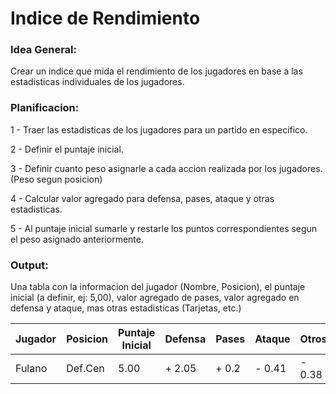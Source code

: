 
# Indice de Rendimiento

### Idea General:

Crear un indice que mida el rendimiento de los jugadores en base a las estadisticas individuales de los jugadores. 

### Planificacion:

1 - Traer las estadisticas de los jugadores para un partido en especifico. 

2 - Definir el puntaje inicial. 

3 - Definir cuanto peso asignarle a cada accion realizada por los jugadores. (Peso segun posicion)

4 - Calcular valor agregado para defensa, pases, ataque y otras estadisticas. 

5 - Al puntaje inicial sumarle y restarle los puntos correspondientes segun el peso asignado anteriormente. 

### Output:

Una tabla con la informacion del jugador (Nombre, Posicion), el puntaje inicial (a definir, ej: 5,00), valor agregado de pases, valor agregado en defensa y ataque, mas otras estadisticas (Tarjetas, etc.) 

| Jugador | Posicion | Puntaje Inicial | Defensa | Pases | Ataque | Otros | Total |
| ------- | -------- | --------------- | ------- | ----- | ------ | ----- | ----- |
| Fulano  | Def.Cen  |      5.00       | + 2.05  | + 0.2 | - 0.41 | - 0.38|  6.46 |
